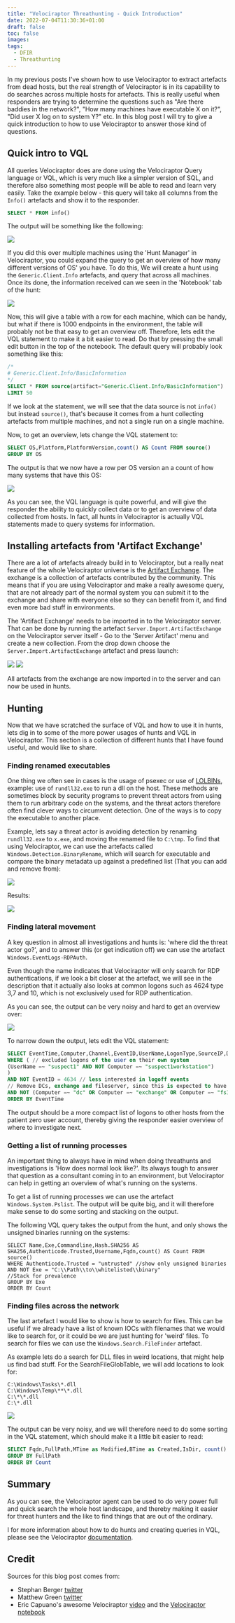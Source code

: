 ```yaml
---
title: "Velociraptor Threathunting - Quick Introduction"
date: 2022-07-04T11:30:36+01:00
draft: false
toc: false
images:
tags:
  - DFIR
  - Threathunting
---
```


In my previous posts I've shown how to use Velociraptor to extract artefacts from dead hosts, but the real strength of Velociraptor is in its capability to do searches across multiple hosts for artefacts. This is really useful when responders are trying to determine the questions such as "Are there baddies in the network?", "How many machines have executable X on it?", "Did user X log on to system Y?" etc. In this blog post I will try to give a quick introduction to how to use Velociraptor to answer those kind of questions.
## Quick intro to VQL
All queries Velociraptor does are done using the Velociraptor Query language or VQL, which is very much like a simpler version of SQL, and therefore also something most people will be able to read and learn very easily. Take the example below - this query will take all columns from the `Info()` artefacts and show it to the responder.
```sql
SELECT * FROM info()
```
The output will be something like the following:

![](/img/velothreathunt/20220704115223.png)

If you did this over multiple machines using the 'Hunt Manager' in Velociraptor, you could expand the query to get an overview of how many different versions of OS' you have. To do this, We will create a hunt using the `Generic.Client.Info` artefacts, and query that across all machines. Once its done, the information received can we seen in the 'Notebook' tab of the hunt:

![](/img/velothreathunt/20220704120815.png)

Now, this will give a table with a row for each machine, which can be handy, but what if there is 1000 endpoints in the environment, the table will probably not be that easy to get an overview off. Therefore, lets edit the VQL statement to make it a bit easier to read. Do that by pressing the small edit button in the top of the notebook. The default query will probably look something like this:

```sql
/*
# Generic.Client.Info/BasicInformation
*/
SELECT * FROM source(artifact="Generic.Client.Info/BasicInformation")
LIMIT 50
```

If we look at the statement, we will see that the data source is not `info()` but instead `source()`, that's because it comes from a hunt collecting artefacts from multiple machines, and not a single run on a single machine.

Now, to get an overview, lets change the VQL statement to:
```sql
SELECT OS,Platform,PlatformVersion,count() AS Count FROM source()
GROUP BY OS
```
The output is that we now have a row per OS version an a count of how many systems that have this OS:

![](/img/velothreathunt/20220704122946.png)

As you can see, the VQL language is quite powerful, and will give the responder the ability to quickly collect data or to get an overview of data collected from hosts. In fact, all hunts in Velociraptor is actually VQL statements made to query systems for information.
## Installing artefacts from 'Artifact Exchange'
There are a lot of artefacts already build in to Velociraptor, but a really neat feature of the whole Velociraptor universe is the [Artifact Exchange](https://docs.velociraptor.app/exchange/). The exchange is a collection of artefacts contributed by the community. This means that if you are using Velociraptor and make a really awesome query, that are not already part of the normal system you can submit it to the exchange and share with everyone else so they can benefit from it, and find even more bad stuff in environments.

The 'Artifact Exchange' needs to be imported in to the Velociraptor server. That can be done by running the artefact `Server.Import.ArtifactExchange` on the Velociraptor server itself - Go to the 'Server Artifact' menu and create a new collection. From the drop down choose the `Server.Import.ArtifactExchange` artefact and press launch:

![](/img/velothreathunt/20220704125408.png)
![](/img/velothreathunt/20220704125501.png)

All artefacts from the exchange are now imported in to the server and can now be used in hunts.
## Hunting
Now that we have scratched the surface of VQL and how to use it in hunts, lets dig in to some of the more power usages of hunts and VQL in Velociraptor. This section is a collection of different hunts that I have found useful, and would like to share.

### Finding renamed executables
One thing we often see in cases is the usage of psexec or use of [LOLBINs](https://lolbas-project.github.io/), example: use of `rundll32.exe` to run a dll on the host. These methods are sometimes block by security programs to prevent threat actors from using them to run arbitrary code on the systems, and the threat actors therefore often find clever ways to circumvent detection. One of the ways is to copy the executable to another place.

Example, lets say a threat actor is avoiding detection by renaming `rundll32.exe`  to `x.exe`, and moving the renamed file to `C:\tmp`. To find that using Velociraptor, we can use the artefacts called `Windows.Detection.BinaryRename`, which will search for executable and compare the binary metadata up against a predefined list (That you can add and remove from):

![](/img/velothreathunt/20220704131544.png)

Results:

![](/img/velothreathunt/20220704131930.png)

### Finding lateral movement
A key question in almost all investigations and hunts is: 'where did the threat actor go?', and to answer this (or get indication off) we can use the artefact `Windows.EventLogs-RDPAuth`. 

Even though the name indicates that Velociraptor will only search for RDP authentications, if we look a bit closer at the artefact, we will see in the description that it actually also looks at common logons such as 4624 type 3,7 and 10, which is not exclusively used for RDP authentication.

As you can see, the output can be very noisy and hard to get an overview over:

![](/img/velothreathunt/20220704133227.png)

To narrow down the output, lets edit the VQL statement:
```sql
SELECT EventTime,Computer,Channel,EventID,UserName,LogonType,SourceIP,Description,Message,Fqdn FROM source()
WHERE ( // excluded logons of the user on their own system
(UserName =~ "suspect1" AND NOT Computer =~ "suspect1workstation") 
)
AND NOT EventID = 4634 // less interested in logoff events
// Remove DCs, exchange and fileserver, since this is expected to have alot of logons
AND NOT (Computer =~ "dc" OR Computer =~ "exchange" OR Computer =~ "fs1") 
ORDER BY EventTime
```

The output should be a more compact list of logons to other hosts from the patient zero user account, thereby giving the responder easier overview of where to investigate next.

### Getting a list of running processes
An important thing to always have in mind when doing threathunts and investigations is 'How does normal look like?'. Its always tough to answer that question as a consultant coming in to an environment, but Velociraptor can help in getting an overview of what's running on the systems.

To get a list of running processes we can use the artefact `Windows.System.Pslist`.  The output will be quite big, and it will therefore make sense to do some sorting and stacking on the output.

The following VQL query takes the output from the hunt, and only shows the unsigned binaries running on the systems:
```
SELECT Name,Exe,Commandline,Hash.SHA256 AS SHA256,Authenticode.Trusted,Username,Fqdn,count() AS Count FROM source()
WHERE Authenticode.Trusted = "untrusted" //show only unsigned binaries
AND NOT Exe = "C:\\Path\\to\\whitelisted\\binary"
//Stack for prevalence
GROUP BY Exe
ORDER BY Count
```
### Finding files across the network
The last artefact I would like to show is how to search for files. This can be useful if we already have a list of known IOCs with filenames that we would like to search for, or it could be we are just hunting for 'weird' files. To search for files we can use the `Windows.Search.FileFinder`  artefact.

As example lets do a search for DLL files in weird locations, that might help us find bad stuff. For the SearchFileGlobTable, we will add locations to look for:

```
C:\Windows\Tasks\*.dll
C:\Windows\Temp\**\*.dll
C:\*\*.dll
C:\*.dll
```

![](/img/velothreathunt/20220704140415.png)

The output can be very noisy, and we will therefore need to do some sorting in the VQL statement, which should make it a little bit easier to read:
```sql
SELECT Fqdn,FullPath,MTime as Modified,BTime as Created,IsDir, count() as Count FROM source() WHERE IsDir = 'false'
GROUP BY FullPath
ORDER BY Count
```
## Summary
As you can see, the Velociraptor agent can be used to do very power full and quick search the whole host landscape, and thereby making it easier for threat hunters and the like to find things that are out of the ordinary.

I for more information about how to do hunts and creating queries in VQL, please see the Velociraptor [documentation](https://docs.velociraptor.app/).

## Credit
Sources for this blog post comes from:

- Stephan Berger [twitter](https://twitter.com/malmoeb)
- Matthew Green [twitter](https://twitter.com/mgreen27)
- Eric Capuano's awesome Velociraptor [video](https://twitter.com/Recon_InfoSec/status/1538216506483478528?s=20&t=v0fV-l1L9bH8PWKhQXdnKg) and the [Velociraptor notebook](https://gist.github.com/ecapuano/daee6f3704273c2c8b527f522c1725db)


